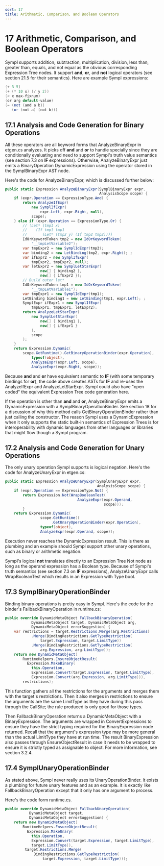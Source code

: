 ```yaml
---
sort: 17
title: Arithmetic, Comparison, and Boolean Operators
---
```


# 17 Arithmetic, Comparison, and Boolean Operators

Sympl supports addition, subtraction, multiplication, division, less than, greater than, equals, and not equal as the obvious corresponding Expression Tree nodes. It support **and**, **or**, and **not** logical operators (see section 21.5 for their semantics). Here are example Sympl expressions:

``` csharp
(+ 3 5)
(+ (* 10 x) (/ y 2))
(< x max-fixnum)
(or arg default-value)
(= (not (and a b))
   (or (not a) (not b)))
```

<h2 id="analysis-and-code-generation-for-binary-operations">17.1 Analysis and Code Generation for Binary Operations</h2>

All these operators are all keyword forms that AnalyzeBinaryExpr in etgen.cs analyzes. It picks off **and** and **or** to handle specially since they are conditionally evaluating and need to support Sympl's truth value semantics (see section 7.3 on **IF** expressions). Otherwise, AnalyzeBinaryExpr just emits a BinaryOperation DynamicExpression using the operator stored in the SymplBinaryExpr AST node.

Here's the code for AnalyzeBinaryExpr, which is discussed further below:

``` csharp
public static Expression AnalyzeBinaryExpr(SymplBinaryExpr expr,
                                           AnalysisScope scope) {
    if (expr.Operation == ExpressionType.And) {
        return AnalyzeIfExpr(
            new SymplIfExpr(
                expr.Left, expr.Right, null),
            scope); 
    } else if (expr.Operation == ExpressionType.Or) {
        // (Let* (tmp1 x) 
        //    (If tmp1 tmp1  
        //       (Let* (tmp2 y) (If tmp2 tmp2))))
        IdOrKeywordToken tmp2 = new IdOrKeywordToken(
            "__tmpLetVariable2");
        var tmpExpr2 = new SymplIdExpr(tmp2);
        var binding2 = new LetBinding(tmp2, expr.Right); ;
        var ifExpr2 = new SymplIfExpr(
            tmpExpr2, tmpExpr2, null);
        var letExpr2 = new SymplLetStarExpr(
                new[] { binding2 },
                new[] { ifExpr2 });
        // Build outer let*
        IdOrKeywordToken tmp1 = new IdOrKeywordToken(
            "__tmpLetVariable1");
        var tmpExpr1 = new SymplIdExpr(tmp1);
        LetBinding binding1 = new LetBinding(tmp1, expr.Left); ;
        SymplExpr ifExpr1 = new SymplIfExpr(
            tmpExpr1, tmpExpr1, letExpr2);
        return AnalyzeLetStarExpr(
            new SymplLetStarExpr(
                new[] { binding1 },
                new[] { ifExpr1 }
            ),
            scope
        );
    }
    return Expression.Dynamic(
        scope.GetRuntime().GetBinaryOperationBinder(expr.Operation),
            typeof(object),
            AnalyzeExpr(expr.Left, scope),
            AnalyzeExpr(expr.Right, scope));
```

Because **and** and **or** have equivalent semantic to **IF** (with some temporary bindings for **or**), the code above creates ASTs for **IF** and re-uses the AnalyzeIfExpr and AnalyzeLetStarExpr. Sympl could also have "open coded" the equivalent Expression Tree code generation here.

If the operation is other than **and** and **or**, AnalyzeBinaryExpr emits a DynamicExpression with a SymplBinaryOperationBinder. See section 18 for a discussion of why this method calls GetBinaryOperationBinder rather than just calling the constructor. The reason Sympl uses a DynamicExpression when it only supports the static built-in semantics of Expression Trees is for interoperability with dynamic languages from other languages or libraries that might flow though a Sympl program.

<h2 id="analysis-and-code-generation-for-unary-operations">17.2 Analysis and Code Generation for Unary Operations</h2>

The only unary operation Sympl supports is logical negation. Here's the code for AnalyzeUnaryExpr in etgen.cs:

``` csharp
public static Expression AnalyzeUnaryExpr(SymplUnaryExpr expr,
                                          AnalysisScope scope) {
    if (expr.Operation == ExpressionType.Not) {
        return Expression.Not(WrapBooleanTest(
                                 AnalyzeExpr(expr.Operand,
                                             scope)));
        }
    return Expression.Dynamic(
                scope.GetRuntime()
                     .GetUnaryOperationBinder(expr.Operation),
                typeof(object),
                AnalyzeExpr(expr.Operand, scope));
```

Execution never reaches the DynamicExpression result. This is there as plumbing and an example should Sympl support other unary operations, such as binary or arithmetic negation.

Sympl's logical **not** translates directly to an Expression Tree Not node as long as the operand expression has a Boolean type. Because of Sympl's truth semantics (see section 7.3 on **IF** expressions), AnalyzeUnaryExpr calls WrapBooleanTest which results in an Expression with Type bool.

<h2 id="symplbinaryoperationbinder">17.3 SymplBinaryOperationBinder</h2>

Binding binary operations is pretty easy in Sympl. Here's the code for the binder's FallbackBinaryOperation in runtime.cs:

``` csharp
public override DynamicMetaObject FallbackBinaryOperation(
            DynamicMetaObject target, DynamicMetaObject arg,
            DynamicMetaObject errorSuggestion) {
    var restrictions = target.Restrictions.Merge(arg.Restrictions)
            .Merge(BindingRestrictions.GetTypeRestriction(
                target.Expression, target.LimitType))
            .Merge(BindingRestrictions.GetTypeRestriction(
                arg.Expression, arg.LimitType));
    return new DynamicMetaObject(
        RuntimeHelpers.EnsureObjectResult(
          Expression.MakeBinary(
            this.Operation,
            Expression.Convert(target.Expression, target.LimitType),
            Expression.Convert(arg.Expression, arg.LimitType))),
        restrictions);
```

This function gathers all the restrictions for the arguments and merges them with the target's restrictions. Then it also merges in restrictions to ensure the arguments are the same LimitType as they have during this pass through the CallSite; the rule produced is only good for those types.

Then FallbackBinaryOperation returns a DynamicMetaObject with a BinaryExpression. The arguments are wrapped in ConvertExpressions to ensure they have the strict typing required for the BinaryExpression node returned. Recall that the argument's expression type may be more general than the actual LimitType they have at run time. The result BinaryExpression also passes through EnsureObjectResult in case it needs to be wrapped to ensure it is strictly typed as assignable to object. For more information, see section 3.2.4.

<h2 id="symplunaryoperationbinder">17.4 SymplUnaryOperationBinder</h2>

As stated above, Sympl never really uses its UnaryOperationBinder. It exists a plumbing for future unary features and as an example. It is exactly like FallbackBinaryOperation except that it only has one argument to process.

Here's the code form runtime.cs.

``` csharp
public override DynamicMetaObject FallbackUnaryOperation(
           DynamicMetaObject target,
           DynamicMetaObject errorSuggestion) {
    return new DynamicMetaObject(
        RuntimeHelpers.EnsureObjectResult(
          Expression.MakeUnary(
            this.Operation,
            Expression.Convert(target.Expression, target.LimitType),
            target.LimitType)),
         target.Restrictions.Merge(
             BindingRestrictions.GetTypeRestriction(
                 target.Expression, target.LimitType)));
```
